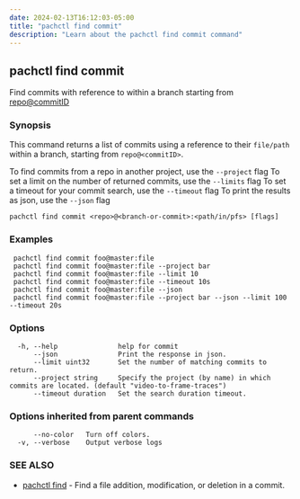 ```yaml
---
date: 2024-02-13T16:12:03-05:00
title: "pachctl find commit"
description: "Learn about the pachctl find commit command"
---
```


## pachctl find commit

Find commits with reference to <filePath> within a branch starting from <repo@commitID>

### Synopsis

This command returns a list of commits using a reference to their `file/path` within a branch, starting from `repo@<commitID>`. 

 To find commits from a repo in another project, use the `--project` flag 
 To set a limit on the number of returned commits, use the `--limits` flag 
 To set a timeout for your commit search, use the `--timeout` flag 
 To print the results as json, use the `--json` flag 


```
pachctl find commit <repo>@<branch-or-commit>:<path/in/pfs> [flags]
```

### Examples

```
 pachctl find commit foo@master:file 
 pachctl find commit foo@master:file --project bar 
 pachctl find commit foo@master:file --limit 10 
 pachctl find commit foo@master:file --timeout 10s 
 pachctl find commit foo@master:file --json 
 pachctl find commit foo@master:file --project bar --json --limit 100 --timeout 20s 

```

### Options

```
  -h, --help               help for commit
      --json               Print the response in json.
      --limit uint32       Set the number of matching commits to return.
      --project string     Specify the project (by name) in which commits are located. (default "video-to-frame-traces")
      --timeout duration   Set the search duration timeout.
```

### Options inherited from parent commands

```
      --no-color   Turn off colors.
  -v, --verbose    Output verbose logs
```

### SEE ALSO

* [pachctl find](../pachctl_find)	 - Find a file addition, modification, or deletion in a commit.

